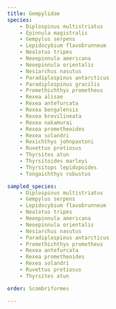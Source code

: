 ```yaml
---
title: Gempylidae
species:
    - Diplospinus multistriatus
    - Epinnula magistralis
    - Gempylus serpens
    - Lepidocybium flavobrunneum
    - Nealotus tripes
    - Neoepinnula americana
    - Neoepinnula orientalis
    - Nesiarchus nasutus
    - Paradiplospinus antarcticus
    - Paradiplospinus gracilis
    - Promethichthys prometheus
    - Rexea alisae
    - Rexea antefurcata
    - Rexea bengalensis
    - Rexea brevilineata
    - Rexea nakamurai
    - Rexea prometheoides
    - Rexea solandri
    - Rexichthys johnpaxtoni
    - Ruvettus pretiosus
    - Thyrsites atun
    - Thyrsitoides marleyi
    - Thyrsitops lepidopoides
    - Tongaichthys robustus

sampled_species:
    - Diplospinus multistriatus
    - Gempylus serpens
    - Lepidocybium flavobrunneum
    - Nealotus tripes
    - Neoepinnula americana
    - Neoepinnula orientalis
    - Nesiarchus nasutus
    - Paradiplospinus antarcticus
    - Promethichthys prometheus
    - Rexea antefurcata
    - Rexea prometheoides
    - Rexea solandri
    - Ruvettus pretiosus
    - Thyrsites atun

order: Scombriformes

---
```

